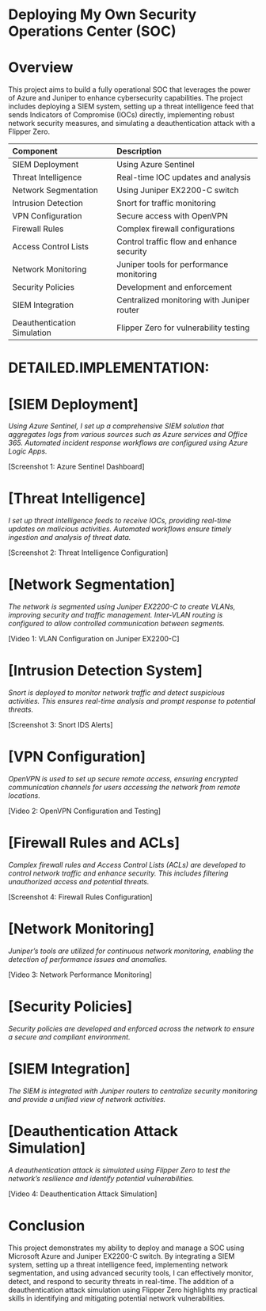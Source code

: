 # Deploying My Own Security Operations Center (SOC)
# Overview
This project aims to build a fully operational SOC that leverages the power of Azure and Juniper to enhance cybersecurity capabilities. The project includes deploying a SIEM system, setting up a threat intelligence feed that sends Indicators of Compromise (IOCs) directly, implementing robust network security measures, and simulating a deauthentication attack with a Flipper Zero.

| Component                   |    Description                            |
|:----------------------------|:------------------------------------------|
| SIEM Deployment             | Using Azure Sentinel                      |
| Threat Intelligence         | Real-time IOC updates and analysis        |
| Network Segmentation        | Using Juniper EX2200-C switch             |
| Intrusion Detection         | Snort for traffic monitoring              |
| VPN Configuration           | Secure access with OpenVPN                |
| Firewall Rules              | Complex firewall configurations           |
| Access Control Lists        | Control traffic flow and enhance security |
| Network Monitoring          | Juniper tools for performance monitoring  |
| Security Policies           | Development and enforcement               |
| SIEM Integration            | Centralized monitoring with Juniper router|
| Deauthentication Simulation | Flipper Zero for vulnerability testing    |

# DETAILED.IMPLEMENTATION:

# [SIEM Deployment]
*Using Azure Sentinel, I set up a comprehensive SIEM solution that aggregates logs from various sources such as Azure services and Office 365. Automated incident response workflows are configured using Azure Logic Apps.*

[Screenshot 1: Azure Sentinel Dashboard]

# [Threat Intelligence]
*I set up threat intelligence feeds to receive IOCs, providing real-time updates on malicious activities. Automated workflows ensure timely ingestion and analysis of threat data.*

[Screenshot 2: Threat Intelligence Configuration]

# [Network Segmentation]
*The network is segmented using Juniper EX2200-C to create VLANs, improving security and traffic management. Inter-VLAN routing is configured to allow controlled communication between segments.*

[Video 1: VLAN Configuration on Juniper EX2200-C]

# [Intrusion Detection System] 
*Snort is deployed to monitor network traffic and detect suspicious activities. This ensures real-time analysis and prompt response to potential threats.*

[Screenshot 3: Snort IDS Alerts]

# [VPN Configuration]
*OpenVPN is used to set up secure remote access, ensuring encrypted communication channels for users accessing the network from remote locations.*

[Video 2: OpenVPN Configuration and Testing]

# [Firewall Rules and ACLs]
*Complex firewall rules and Access Control Lists (ACLs) are developed to control network traffic and enhance security. This includes filtering unauthorized access and potential threats.*

[Screenshot 4: Firewall Rules Configuration]

# [Network Monitoring]
*Juniper’s tools are utilized for continuous network monitoring, enabling the detection of performance issues and anomalies.*

[Video 3: Network Performance Monitoring]

# [Security Policies]
*Security policies are developed and enforced across the network to ensure a secure and compliant environment.*

# [SIEM Integration]
*The SIEM is integrated with Juniper routers to centralize security monitoring and provide a unified view of network activities.*

# [Deauthentication Attack Simulation]
*A deauthentication attack is simulated using Flipper Zero to test the network’s resilience and identify potential vulnerabilities.*

[Video 4: Deauthentication Attack Simulation]

# Conclusion

This project demonstrates my ability to deploy and manage a SOC using Microsoft Azure and Juniper EX2200-C switch. By integrating a SIEM system, setting up a threat intelligence feed, implementing network segmentation, and using advanced security tools, I can effectively monitor, detect, and respond to security threats in real-time. The addition of a deauthentication attack simulation using Flipper Zero highlights my practical skills in identifying and mitigating potential network vulnerabilities.
